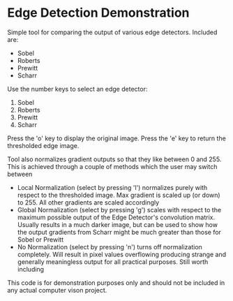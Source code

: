 # Edge Detection Demonstration

Simple tool for comparing the output of various edge
detectors. Included are:

+ Sobel
+ Roberts
+ Prewitt
+ Scharr

Use the number keys to select an edge detector:

1. Sobel
2. Roberts
3. Prewitt
4. Scharr

Press the 'o' key to display the original image. Press the 'e' key to
return the thresholded edge image.

Tool also normalizes gradient outputs so that they like between 0
and 255. This is achieved through a couple of methods which the user
may switch between

+ Local Normalization (select by pressing 'l') normalizes purely with
  respect to the thresholded image. Max gradient is scaled up (or
  down) to 255. All other gradients are scaled accordingly
+ Global Normalization (select by pressing 'g') scales with respect to
  the maximum possible output of the Edge Detector's convolution
  matrix. Usually results in a much darker image, but can be used to
  show how the output gradients from Scharr might be much greater than
  those for Sobel or Prewitt
+ No Normalization (select by pressing 'n') turns off normalization
  completely. Will result in pixel values overflowing producing
  strange and generally meaningless output for all practical
  purposes. Still worth including

This code is for demonstration purposes only and should not be
included in any actual computer vison project.
